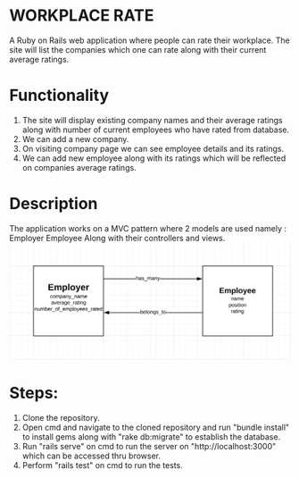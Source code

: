 # WORKPLACE RATE

A Ruby on Rails web application where people can rate their workplace. The site will list the companies which one can rate along with their current average ratings.

# Functionality

1. The site will display existing company names and their average ratings along with number of current employees who have rated from database.
2. We can add a new company.
3. On visiting company page we can see employee details and its ratings.
4. We can add new employee along with its ratings which will be reflected on companies average ratings.

# Description

The application works on a MVC pattern where 2 models are used namely :
Employer
Employee
Along with their controllers and views.
![alt text](model.png "Employer and Employee models")

# Steps:
1. Clone the repository.
2. Open cmd and navigate to the cloned repository and run "bundle install" to install gems along with "rake db:migrate" to establish the database.
3. Run "rails serve" on cmd to run the server on "http://localhost:3000" which can be accessed thru browser.
4. Perform "rails test" on cmd to run the tests.
